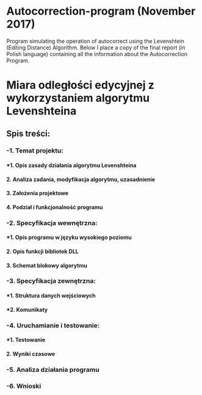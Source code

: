 # Autocorrection-program (November 2017)
Program simulating the operation of autocorrect using the Levenshtein (Editing Distance) Algorithm. 
Below I place a copy of the final report (in Polish language) containing all the information about the Autocorrection Program.



Miara odległości edycyjnej z wykorzystaniem algorytmu Levenshteina
==================================================================

## Spis treści:


### -1. Temat projektu:
#### *1. Opis zasady działania algorytmu Levenshteina
#### 2. Analiza zadania, modyfikacja algorytmu, uzasadnienie
#### 3. Założenia projektowe
#### 4. Podział i funkcjonalność programu

### -2. Specyfikacja wewnętrzna:
#### *1. Opis programu w języku wysokiego poziomu
#### 2. Opis funkcji bibliotek DLL
#### 3. Schemat blokowy algorytmu

### -3. Specyfikacja zewnętrzna:
#### *1. Struktura danych wejściowych
#### *2. Komunikaty

### -4. Uruchamianie i testowanie:
#### *1. Testowanie
#### 2. Wyniki czasowe

### -5. Analiza działania programu

### -6. Wnioski
